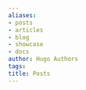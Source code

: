 ```yaml
---
aliases:
- posts
- articles
- blog
- showcase
- docs
author: Hugo Authors
tags:
title: Posts
---
```

